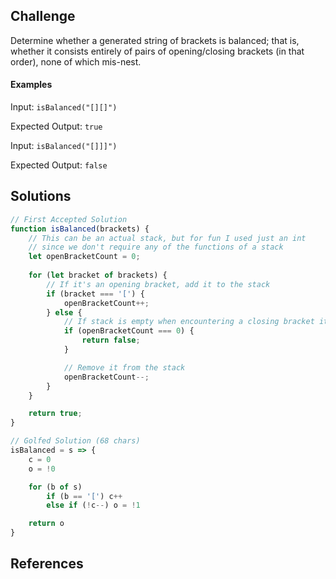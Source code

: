 ## Challenge
Determine whether a generated string of brackets is balanced;
that is, whether it consists entirely of pairs of opening/closing brackets (in that order),
none of which mis-nest.

#### Examples
Input: `isBalanced("[][]")`

Expected Output: `true`

Input: `isBalanced("[]]]")`

Expected Output: `false`

## Solutions

```js
// First Accepted Solution
function isBalanced(brackets) {
    // This can be an actual stack, but for fun I used just an int
    // since we don't require any of the functions of a stack
    let openBracketCount = 0;
    
    for (let bracket of brackets) {
        // If it's an opening bracket, add it to the stack
        if (bracket === '[') {
            openBracketCount++;
        } else {
            // If stack is empty when encountering a closing bracket it's invalid
            if (openBracketCount === 0) {
                return false;
            }

            // Remove it from the stack
            openBracketCount--;
        }
    }

    return true;
}
```

```js
// Golfed Solution (68 chars)
isBalanced = s => {
    c = 0
    o = !0

    for (b of s)
        if (b == '[') c++
        else if (!c--) o = !1

    return o
}
```

## References
